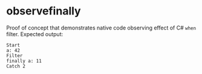 # observefinally

Proof of concept that demonstrates native code observing effect of C# `when` filter. Expected output:
```
Start
a: 42
Filter
finally a: 11
Catch 2
```
